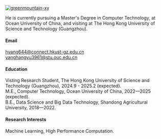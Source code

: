 

[![greenmountain-xy](https://img.shields.io/badge/GreenMountain-XY?logo=github&logoColor=black&label=github&color=blue)](https://github.com/greenmountain-xy)

He is currently pursuing a Master's Degree in Computer Technology, at Ocean University of China, and visiting at The Hong Kong University of Science and Technology (Guangzhou).

#### Email
hyang644@connect.hkust-gz.edu.cn\
yanghangyu3961@stu.ouc.edu.cn

#### Education
Visting Research Student, The Hong Kong University of Science and Technology (Guangzhou), 2024.9 - 2025.2 (expected).\
M.E., Computer Technology, Ocean University of China, 2022—2025 (expected).\
B.E., Data Science and Big Data Technology, Shandong Agricultural University, 2018—2022.

#### Research Interests
Machine Learning, High Performance Computation.

